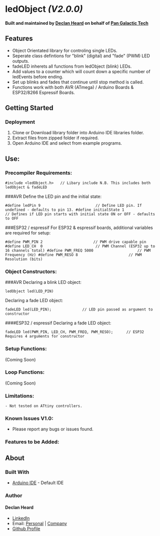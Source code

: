 # ledObject *(V2.0.0)*
#### Built and maintained by [Declan Heard](mailto:pangalactictech@gmail.com "Email me!") on behalf of [Pan Galactic Tech](https://PanGalacticTech.com)

## Features
* Object Orientated library for controling single LEDs.
* Seperate class defintions for "blink" (digital) and "fade" (PWM) LED outputs.
* fadeLED inherets all functions from ledObject (blink) LEDs.
* Add values to a counter which will count down a specific number of ledEvents before ending.
* Set up blinks and fades that continue until stop method is called.
* Functions work with both AVR (ATmega) / Arduino Boards & ESP32/8266 Espressif Boards.

## Getting Started
### Deployment
1. Clone or Download library folder into Arduino IDE libraries folder.
2. Extract files from zipped folder if required.
3. Open Arduino IDE and select from example programs.




## Use:

### Precompiler Requirements:

`#include <ledObject.h>   // Libary include N.B. This includes both ledObject & fadeLED `


###AVR
Define the LED pin and the initial state:

`#define ledPin 9                         // Define LED pin. If undefined - defaults to pin 13.
#define initialState 1                  // Defines if LED pin starts with initial state ON or OFF - defaults to OFF`

###ESP32 / espressif
For ESP32 & espressif boards, additional variables are required for setup:

`#define PWM_PIN 2                       // PWM drive capable pin
#define LED_CH  0                        // PWM Channel (ESP32 up to 16 channels total)
#define PWM_FREQ 5000                    // PWM Frequency (Hz)
#define PWM_RESO 8                       // PWM Resolution (bits)       ` 


### Object Constructors:

###AVR
Declaring a blink LED object:

`ledObject led(LED_PIN) `

Declaring a fade LED object:

`fadeLED led(LED_PIN);      		// LED pin passed as argument to constructor `

####ESP32 / espressif
Declaring a fade LED object:

`fadeLED led(PWM_PIN, LED_CH, PWM_FREQ, PWM_RESO);      // ESP32 Requires 4 arguments for constructor`


### Setup Functions:

 (Coming Soon)


### Loop Functions:

 (Coming Soon)




### Limitations:
	- Not tested on ATtiny controllers. 




### Known Issues V1.0:
  - Please report any bugs or issues found.
    
### Features to be Added:  


## About
### Built With
* [Arduino IDE](https://www.arduino.cc/) - Default IDE


### Author
#### Declan Heard
* [LinkedIn](https://www.linkedin.com/in/declan-heard-91103b58/)
* Email: [Personal](mailto:dec.h38@gmail.com "dec.h38@gmail.com") | [Company](mailto:PanGalacticTech@gmail.com "PanGalacticTech@gmail.com")
* [Github Profile](https://github.com/PanGalacticTech)
